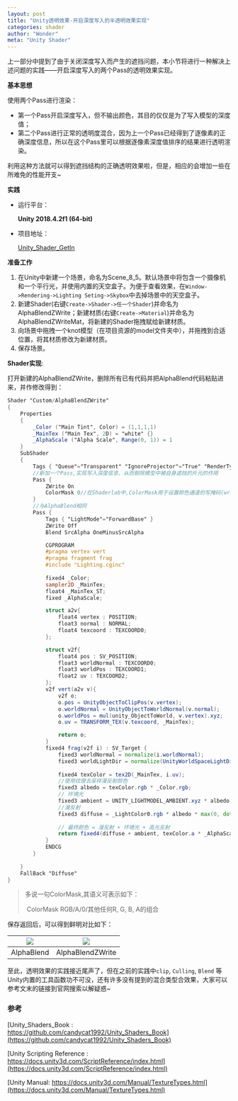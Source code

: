 ```yaml
---
layout: post
title: "Unity透明效果-开启深度写入的半透明效果实现"
categories: shader
author: "Wonder"
meta: "Unity Shader"
---
```


上一部分中提到了由于关闭深度写入而产生的遮挡问题，本小节将进行一种解决上述问题的实践——开启深度写入的两个Pass的透明效果实现。



**基本思想**

使用两个Pass进行渲染：

- 第一个Pass开启深度写入，但不输出颜色，其目的仅仅是为了写入模型的深度值；
- 第二个Pass进行正常的透明度混合，因为上一个Pass已经得到了逐像素的正确深度信息，所以在这个Pass里可以根据逐像素深度值排序的结果进行透明渲染。

利用这种方法就可以得到遮挡结构的正确透明效果啦，但是，相应的会增加一些在所难免的性能开支~



**实践**



- 运行平台：

    **Unity 2018.4.2f1 (64-bit)**

- 项目地址：

    [Unity_Shader_GetIn](https://github.com/wonderly321/Unity_Shader_GetIn)



**准备工作**



1. 在Unity中新建一个场景，命名为Scene_8_5。默认场景中将包含一个摄像机和一个平行光，并使用内置的天空盒子。为便于查看效果，在`Window->Rendering->Lighting Seting->Skybox`中去掉场景中的天空盒子。
2. 新建Shader(右键`Create->Shader->任一个Shader`)并命名为AlphaBlendZWrite；新建材质(右键`Create->Material`)并命名为AlphaBlendZWriteMat，将新建的Shader拖拽赋给新建材质。
3. 向场景中拖拽一个knot模型（在项目资源的model文件夹中），并拖拽到合适位置，将其材质修改为新建材质。
4. 保存场景。



**Shader实现**:

打开新建的AlphaBlendZWrite，删除所有已有代码并把AlphaBlend代码粘贴进来，并作修改得到：

```glsl
Shader "Custom/AlphaBlendZWrite"
{
    Properties
    {
        _Color ("Main Tint", Color) = (1,1,1,1)
        _MainTex ("Main Tex", 2D) = "white" {}
        _AlphaScale ("Alpha Scale", Range(0, 1)) = 1 
    }
    SubShader
    {
        Tags { "Queue"="Transparent" "IgnoreProjector"="True" "RenderType"="Transparent"}
        //新加一个Pass,实现写入深度信息，从而剔除模型中被自身遮挡的片元的作用
        Pass {
            ZWrite On
            ColorMask 0//在Shaderlab中,ColorMask用于设置颜色通道的写掩码(write mask)，值为0时，表示该Pass不写入任何颜色通道
        }
        //与AlphaBlend相同
        Pass {
            Tags { "LightMode"="ForwardBase" }
            ZWrite Off
            Blend SrcAlpha OneMinusSrcAlpha

            CGPROGRAM
            #pragma vertex vert
            #pragma fragment frag
            #include "Lighting.cginc"
            
            fixed4 _Color;
            sampler2D _MainTex;
            float4 _MainTex_ST;
            fixed _AlphaScale;

            struct a2v{
                float4 vertex : POSITION;
                float3 normal : NORMAL; 
                float4 texcoord : TEXCOORD0;
            };

            struct v2f{
                float4 pos : SV_POSITION;
                float3 worldNormal : TEXCOORD0; 
                float3 worldPos : TEXCOORD1;
                float2 uv : TEXCOORD2;
            };
            v2f vert(a2v v){
                v2f o;
                o.pos = UnityObjectToClipPos(v.vertex);
                o.worldNormal = UnityObjectToWorldNormal(v.normal);
                o.worldPos = mul(unity_ObjectToWorld, v.vertex).xyz;
                o.uv = TRANSFORM_TEX(v.texcoord, _MainTex);

                return o;
            }
            fixed4 frag(v2f i) : SV_Target {
                fixed3 worldNormal = normalize(i.worldNormal);
                fixed3 worldLightDir = normalize(UnityWorldSpaceLightDir(i.worldPos));
                
                fixed4 texColor = tex2D(_MainTex, i.uv);
                //使用纹理去采样漫反射颜色
                fixed3 albedo = texColor.rgb * _Color.rgb;
                // 环境光
                fixed3 ambient = UNITY_LIGHTMODEL_AMBIENT.xyz * albedo;
                //漫反射
                fixed3 diffuse = _LightColor0.rgb * albedo * max(0, dot(worldNormal, worldLightDir)) ; // 颜色融合用乘法
        
                // 最终颜色 = 漫反射 + 环境光 + 高光反射
                return fixed4(diffuse + ambient, texColor.a * _AlphaScale); 
            }       
            ENDCG
        }
        
    }
    FallBack "Diffuse"
}
```



> 多说一句ColorMask,其语义可表示如下：
>
> ​	ColorMask RGB/A/0/其他任何R, G, B, A的组合



保存返回后，可以得到鲜明对比如下：

| ![]({{site.url}}/assets/image/illustrations/8_1.png) | ![]({{site.url}}/assets/image/illustrations/8_2.png) |
| :--------------------------------------------------: | :--------------------------------------------------: |
|                      AlphaBlend                      |                   AlphaBlendZWrite                   |



至此，透明效果的实践接近尾声了，但在之前的实践中`clip`, `Culling`, `Blend` 等Unity内置的工具函数功不可没，还有许多没有提到的混合类型合效果，大家可以参考文末的链接到官网搜索以解疑惑~


### 参考

[Unity_Shaders_Book : https://github.com/candycat1992/Unity_Shaders_Book](https://github.com/candycat1992/Unity_Shaders_Book)

[Unity Scripting Reference : https://docs.unity3d.com/ScriptReference/index.html](https://docs.unity3d.com/ScriptReference/index.html)

[Unity Manual: https://docs.unity3d.com/Manual/TextureTypes.html](https://docs.unity3d.com/Manual/TextureTypes.html)